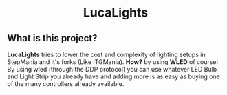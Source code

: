 <h1 align="center">LucaLights</h1>
<h3 align="center">

## What is this project?

**LucaLights** tries to lower the cost and complexity of lighting setups in StepMania and it's forks (Like ITGMania). **How?** by using **WLED** of course! By using wled (through the DDP protocol) you can use whatever LED Bulb and Light Strip you already have and adding more is as easy as buying one of the many controllers already available.
